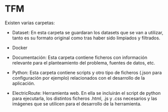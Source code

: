 # TFM

Existen varias carpetas:
   - Dataset: En esta carpeta se guardaran los datasets que se van a utilizar, tanto es su formato original como tras haber sido limpiados y filtrados.

   - Docker

   - Documentación: Esta carpeta contiene ficheros con información relevante para el planteamiento del problema, fuentes de datos, etc.

   - Python: Esta carpeta contiene scripts y otro tipo de ficheros (.json para configuración por ejemplo) relacionados con el desarrollo de la aplicación.

   - ElectricRoute: Herramienta web. En ella se incluirán el script de python para ejecutarla, los distintos ficheros .html, .js y .css necesarios y las imágenes que se utilicen para el desarrollo de la herramienta.

